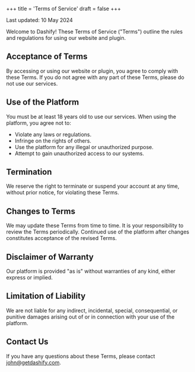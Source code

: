 +++
title = 'Terms of Service'
draft = false
+++

Last updated: 10 May 2024

Welcome to Dashify! These Terms of Service ("Terms") outline the rules and regulations for using our website and plugin.

## Acceptance of Terms

By accessing or using our website or plugin, you agree to comply with these Terms. If you do not agree with any part of these Terms, please do not use our services.

## Use of the Platform

You must be at least 18 years old to use our services. When using the platform, you agree not to:

- Violate any laws or regulations.
- Infringe on the rights of others.
- Use the platform for any illegal or unauthorized purpose.
- Attempt to gain unauthorized access to our systems.

## Termination

We reserve the right to terminate or suspend your account at any time, without prior notice, for violating these Terms.

## Changes to Terms

We may update these Terms from time to time. It is your responsibility to review the Terms periodically. Continued use of the platform after changes constitutes acceptance of the revised Terms.

## Disclaimer of Warranty

Our platform is provided "as is" without warranties of any kind, either express or implied.

## Limitation of Liability

We are not liable for any indirect, incidental, special, consequential, or punitive damages arising out of or in connection with your use of the platform.

## Contact Us

If you have any questions about these Terms, please contact john@getdashify.com.
